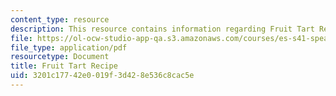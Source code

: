 ```yaml
---
content_type: resource
description: This resource contains information regarding Fruit Tart Recipe.
file: https://ol-ocw-studio-app-qa.s3.amazonaws.com/courses/es-s41-speak-italian-with-your-mouth-full-spring-2012/3201c17742e0019f3d428e536c8cac5e_MITES_S41S12_recipe_12b.pdf
file_type: application/pdf
resourcetype: Document
title: Fruit Tart Recipe
uid: 3201c177-42e0-019f-3d42-8e536c8cac5e
---
```

